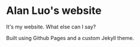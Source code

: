 # Alan Luo's website

It's my website. What else can I say?

Built using Github Pages and a custom Jekyll theme.
